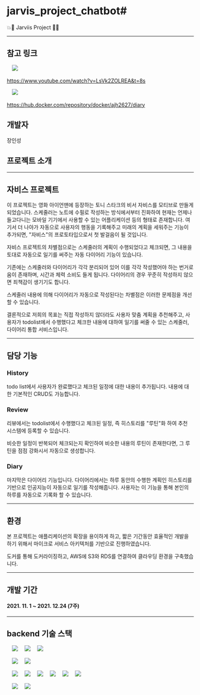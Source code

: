 # jarvis_project_chatbot# 
💥🌟 Jarviis Project 🌟💥
***
## 참고 링크
　<img src="https://img.shields.io/badge/youtube-FF0000?style=for-the-badge&logo=youtube&logoColor=white"/>

https://www.youtube.com/watch?v=LsVk2ZOLREA&t=8s

　<img src="https://img.shields.io/badge/docker-2496ED?style=for-the-badge&logo=docker&logoColor=white"/>

https://hub.docker.com/repository/docker/ajh2627/diary

## 개발자

장인성

## 프로젝트 소개
***
## 자비스 프로젝트 
  
이 프로젝트는 영화 아이언맨에 등장하는 토니 스타크의 비서 자비스를 모티브로 만들게 되었습니다.
스케줄러는 노트에 수필로 작성하는 방식에서부터 진화하여 현재는 언제나 들고다니는 모바일 기기에서 사용할 수 있는 어플리케이션 등의 형태로 존재합니다.
여기서 더 나아가 자동으로 사용자의 행동을 기록해주고 미래의 계획을 세워주는 기능이 추가되면, "자비스"의 프로토타입으로서 첫 발걸음이 될 것입니다.

자비스 프로젝트의 차별점으로는 스케줄러의 계획이 수행되었다고 체크되면, 그 내용을 토대로 자동으로 일기를 써주는 자동 다이어리 기능이 있습니다.

기존에는 스케줄러와 다이어리가 각각 분리되어 있어 이를 각각 작성했어야 하는 번거로움이 존재하며, 
시간과 체력 소비도 들게 됩니다. 다이어리의 경우 꾸준히 작성하지 않으면 죄책감이 생기기도 합니다.

스케줄러 내용에 의해 다이어리가 자동으로 작성된다는 차별점은 이러한 문제점을 개선할 수 있습니다.

결론적으로 저희의 목표는 직접 작성하지 않더라도 사용자 맞춤 계획을 추천해주고, 사용자가 todolist에서 수행했다고 체크한 내용에 대하여 일기를 써줄 수 있는 스케줄러, 다이어리 통합 서비스입니다.



***
## 담당 기능

### History

todo list에서 사용자가 완료했다고 체크된 일정에 대한 내용이 추가됩니다.
내용에 대한 기본적인 CRUD도 가능합니다.

### Review

리뷰에서는 todolist에서 수행했다고 체크된 일정, 즉 히스토리를 "루틴"화 하여 추천 시스템에 등록할 수 있습니다. 

비슷한 일정이 반복되어 체크되는지 확인하여 비슷한 내용의 루틴이 존재한다면,  그 루틴을 점점 강화시서 자동으로 생성합니다.
 

### Diary
마지막은 다이어리 기능입니다.
다이어리에서는 하루 동안의 수행한 계획인 히스토리를 기반으로 인공지능이 자동으로 일기를 작성해줍니다. 사용자는 이 기능을 통해 본인의 하루를 자동으로 기록화 할 수 있습니다.

***

## 환경

본 프로젝트는 애플리케이션의 확장을 용이하게 하고, 짧은 기간동안 효율적인 개발을 하기 위해서 마이크로 서비스 아키텍처를 기반으로 진행하였습니다.

도커를 통해 도커라이징하고, AWS에 S3와 RDS를 연결하여 클라우딩 환경을 구축했습니다.

***
## 개발 기간
#### 2021. 11. 1 ~ 2021. 12.24 (7주)

***
## backend 기술 스택

　<img src="https://img.shields.io/badge/Python-3776AB?style=for-the-badge&logo=python&logoColor=white"/>
　<img src="https://img.shields.io/badge/anaconda-44A833?style=for-the-badge&logo=anaconda&logoColor=white"/>
　<img src="https://img.shields.io/badge/django-092E20?style=for-the-badge&logo=django&logoColor=black"/>


　<img src="https://img.shields.io/badge/docker-2496ED?style=for-the-badge&logo=docker&logoColor=black"/>
　<img src="https://img.shields.io/badge/AWS-232F3E?style=for-the-badge&logo=amazon%20aws&logoColor=black"/>


　<img src="https://img.shields.io/badge/pytorch-EE4C2C?style=for-the-badge&logo=pytorch&logoColor=black"/>
　<img src="https://img.shields.io/badge/scikit%20learn-F7931E?style=for-the-badge&logo=scikitlearn&logoColor=black"/>
　<img src="https://img.shields.io/badge/numpy-013243?style=for-the-badge&logo=numpy&logoColor=black"/>
　<img src="https://img.shields.io/badge/pandas-150458?style=for-the-badge&logo=pandas&logoColor=black"/>
　<img src="https://img.shields.io/badge/selenium-43B02A?style=for-the-badge&logo=selenium&logoColor=black"/>
　<img src="https://img.shields.io/badge/bs4-000000?&logoColor=black"/>

　<img src="https://img.shields.io/badge/Konlpy-FF0000?&logoColor=black"/>
　<img src="https://img.shields.io/badge/KoGPT2-FF6A00?&logoColor=black"/>
